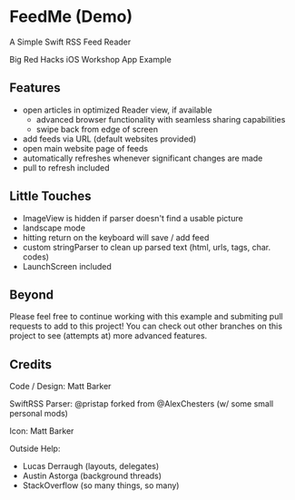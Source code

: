 # FeedMe (Demo)

A Simple Swift RSS Feed Reader

Big Red Hacks iOS Workshop App Example

## Features
- open articles in optimized Reader view, if available
	- advanced browser functionality with seamless sharing capabilities
	- swipe back from edge of screen
- add feeds via URL (default websites provided)
- open main website page of feeds
- automatically refreshes whenever significant changes are made
- pull to refresh included

## Little Touches
- ImageView is hidden if parser doesn't find a usable picture
- landscape mode
- hitting return on the keyboard will save / add feed
- custom stringParser to clean up parsed text (html, urls, tags, char. codes)
- LaunchScreen included

## Beyond

Please feel free to continue working with this example and submiting pull requests to add to this project! You can check out other branches on this project to see (attempts at) more advanced features.

## Credits

Code / Design: Matt Barker

SwiftRSS Parser: @pristap forked from @AlexChesters (w/ some small personal mods)

Icon: Matt Barker

Outside Help: 
- Lucas Derraugh (layouts, delegates)
- Austin Astorga (background threads)
- StackOverflow (so many things, so many)


